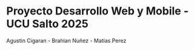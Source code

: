 # Proyecto Desarrollo Web y Mobile - UCU Salto 2025


Agustin Cigaran - Brahian Nuñez - Matias Perez
